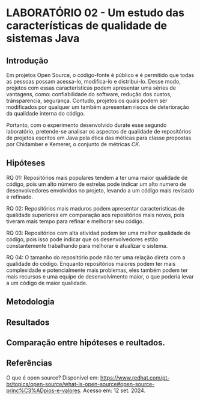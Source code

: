 # LABORATÓRIO 02 - Um estudo das características de qualidade de sistemas Java

## Introdução
Em projetos Open Source, o código-fonte é público e é permitido que todas as pessoas possam acessa-lo, modifica-lo e distribui-lo. Desse modo, projetos com essas características podem apresentar uma séries de vantagens, como: confiabilidade do software, redução dos custos, trânsparencia, segurança. Contudo, projetos os quais podem ser modificados por qualquer um também apresentam riscos de deterioração da qualidade interna do código.

Portanto, com o experimento desenvolvido durate esse segundo laboratório, pretende-se analisar os aspectos de qualidade de repositórios de projetos escritos em Java pela ótica das méticas para classe propostas por Chidamber e Kemerer, o conjunto de métricas *CK*.

## Hipóteses

RQ 01: Repositórios mais populares tendem a ter uma maior qualidade de código, pois um alto número de estrelas pode indicar um alto numero de desenvolvedores envolvidos no projeto, levando a um código mais revisado e refinado.

RQ 02: Repositórios mais maduros podem apresentar características de qualidade superiores em comparação aos repositórios mais novos, pois tiveram mais tempo para refinar e melhorar seu código.

RQ 03: Repositórios com alta atividad podem ter uma melhor qualidade de código, pois isso pode indicar que os desenvolvedores estão constantemente trabalhando para melhorar e atualizar o sistema.

RQ 04: O tamanho do repositório pode não ter uma relação direta com a qualidade do código. Enquanto repositórios maiores podem ter mais complexidade e potencialmente mais problemas, eles também podem ter mais recursos e uma equipe de desenvolvimento maior, o que poderia levar a um código de maior qualidade.

## Metodologia


## Resultados 


## Comparação entre hipóteses e reultados.


## Referências
O que é open source? Disponível em: <https://www.redhat.com/pt-br/topics/open-source/what-is-open-source#open-source-princ%C3%ADpios-e-valores>. Acesso em: 12 set. 2024. 
